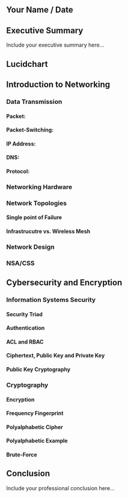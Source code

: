 ## Your Name / Date

## Executive Summary 
Include your executive summary here...

## Lucidchart

## Introduction to Networking

### Data Transmission
#### Packet:
#### Packet-Switching:
#### IP Address:

#### DNS:

#### Protocol:

### Networking Hardware
### Network Topologies
#### Single point of Failure
#### Infrastrucutre vs. Wireless Mesh
### Network Design
### NSA/CSS

## Cybersecurity and Encryption

### Information Systems Security

#### Security Triad
#### Authentication
#### ACL and RBAC
#### Ciphertext, Public Key and Private Key
#### Public Key Cryptography

### Cryptography
#### Encryption
#### Frequency Fingerprint
#### Polyalphabetic Cipher
#### Polyalphabetic Example

#### Brute-Force

## Conclusion
Include your professional conclusion here...

